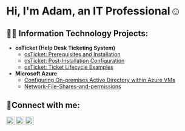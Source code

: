 <h1>Hi, I'm Adam, an <a ">IT Professional</a>☺</h1>

<h2>👨‍💻 Information Technology Projects:</h2>

- <b>osTicket (Help Desk Ticketing System)</b>
  - [osTicket: Prerequisites and Installation](https://github.com/AtomSteve/osticket-prereqs)
  - [osTicket: Post-Installation Configuration](https://github.com/AtomSteve/osTicket-Post-Installation-Configuration)
  - [osTicket: Ticket Lifecycle Examples](https://github.com/AtomSteve/osTicket-Ticket-Lifecycle-Examples)
- <b>Microsoft Azure</b>
  - [Configuring On-premises Active Directory within Azure VMs](https://github.com/AtomSteve/Configuring-On-premises-Active-Directory-within-Azure-VMs)
  - [Network-File-Shares-and-permissions](https://github.com/AtomSteve/Network-File-Shares-and-permissions)

<h2>🤳Connect with me:</h2>

[<img align="left" alt="Josh | Twitter" width="22px" src="https://cdn.jsdelivr.net/npm/simple-icons@v3/icons/twitter.svg" />][twitter]
[<img align="left" alt="Josh | LinkedIn" width="22px" src="https://cdn.jsdelivr.net/npm/simple-icons@v3/icons/linkedin.svg" />][linkedin]
[<img align="left" alt="Josh | Instagram" width="22px" src="https://cdn.jsdelivr.net/npm/simple-icons@v3/icons/instagram.svg" />][instagram]

[twitter]: https://twitter.com/Josh
[instagram]: https://www.instagram.com/Josh
[linkedin]: https://linkedin.com/in/Josh

<!--
**AtomSteve/AtomSteve** is a ✨ _special_ ✨ repository because its `README.md` (this file) appears on your GitHub profile.

Here are some ideas to get you started:

- 🔭 I’m currently working on ...
- 🌱 I’m currently learning ...
- 👯 I’m looking to collaborate on ...
- 🤔 I’m looking for help with ...
- 💬 Ask me about ...
- 📫 How to reach me: ...
- 😄 Pronouns: ...
- ⚡ Fun fact: ...
-->
